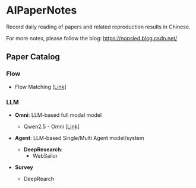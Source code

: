 # AIPaperNotes
Record daily reading of papers and related reproduction results in Chinese.

For more notes, please follow the blog: https://nopsled.blog.csdn.net/

## Paper Catalog

### Flow

- Flow Matching [[Link](https://github.com/AlphaAvatar/AIPaperNotes/blob/main/Flow/2023/FLOW%20MATCHING%20FOR%20GENERATIVE%20MODELING.md)]

### LLM

- **Omni**: LLM-based full modal model
    - Qwen2.5 - Omni [[Link](https://github.com/AlphaAvatar/AIPaperNotes/blob/main/LLM/Omni/2025/Qwen2.5-Omni%20Technical%20Report.md)]

- **Agent**: LLM-based Single/Multi Agent model/system
    - **DeepResearch**:
        - WebSailor

- **Survey**
    - DeepRearch
